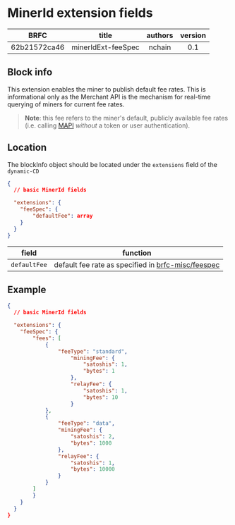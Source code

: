 # MinerId extension fields

|     BRFC     	|  title  	|  authors 	| version 	|
|:------------:	|:-------:	|:--------:	|:-------:	|
| 62b21572ca46	| minerIdExt-feeSpec 	| nchain 	|   0.1   	|

## Block info

This extension enables the miner to publish default fee rates.  This is informational only as the Merchant API is the mechanism for real-time querying of miners for current fee rates.

>**Note**: this fee refers to the miner's default, publicly available fee rates (i.e. calling [MAPI](https://github.com/bitcoin-sv-specs/brfc-merchantapi) *without* a token or user authentication).

## Location

The blockInfo object should be located under the `extensions` field of the `dynamic-CD`


```json
{
  // basic MinerId fields

  "extensions": {
    "feeSpec": {
        "defaultFee": array
    }
  }
}
```

|     field     	|  function  	|
|------------	|-------	|
| `defaultFee` 	| default fee rate as specified in [brfc-misc/feespec](../../../brfc-misc/feespec/README.md) 	|


## Example 

```json
{
  // basic MinerId fields

  "extensions": {
    "feeSpec": {
        "fees": [
            {
                "feeType": "standard",
                    "miningFee": {
                        "satoshis": 1,
                        "bytes": 1
                    },
                    "relayFee": {
                        "satoshis": 1,
                        "bytes": 10
                    }
            },
            {
                "feeType": "data",
                "miningFee": {
                    "satoshis": 2,
                    "bytes": 1000
                },
                "relayFee": {
                    "satoshis": 1,
                    "bytes": 10000
                }
            }
        ]
        }
    }
  }
}
```